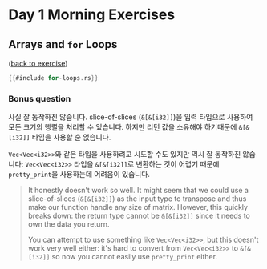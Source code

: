 # Day 1 Morning Exercises

## Arrays and `for` Loops

([back to exercise](for-loops.md))

```rust
{{#include for-loops.rs}}
```
### Bonus question

사실 잘 동작하진 않습니다. slice-of-slices (`&[&[i32]]`)을 입력 타입으로 사용하여 모든 크기의 행렬을 처리할 수 있습니다. 하지만 리턴 값을 소유해야 하기때문에 `&[&[i32]]` 타입을 사용할 순 없습니다. 

`Vec<Vec<i32>>`와 같은 타입을 사용하려고 시도할 수도 있지만 역시 잘 동작하진 않습니다:  `Vec<Vec<i32>>` 타입을 `&[&[i32]]`로 변환하는 것이 어렵기 때문에 `pretty_print`을 사용하는데 어려움이 있습니다.

> It honestly doesn't work so well. It might seem that we could use a slice-of-slices (`&[&[i32]]`) as the input type to transpose and thus make our function handle any size of matrix. However, this quickly breaks down: the return type cannot be `&[&[i32]]` since it needs to own the data you return.
> 
> You can attempt to use something like `Vec<Vec<i32>>`, but this doesn't work very well either: it's hard to convert from `Vec<Vec<i32>>` to `&[&[i32]]` so now you cannot easily use `pretty_print` either.